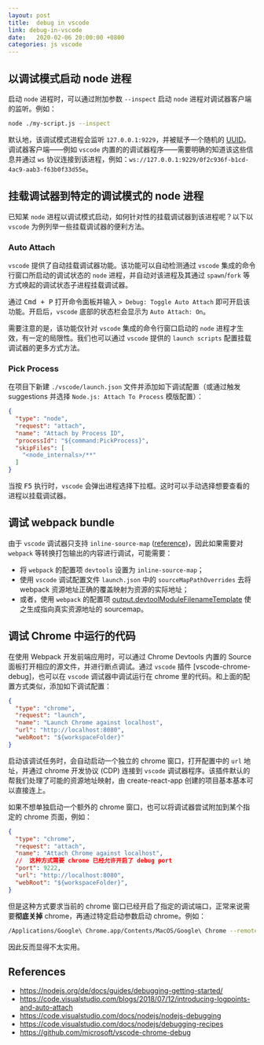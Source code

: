 ```yaml
---
layout: post
title:  debug in vscode
link: debug-in-vscode
date:   2020-02-06 20:00:00 +0800
categories: js vscode
---
```


## 以调试模式启动 node 进程

启动 `node` 进程时，可以通过附加参数 `--inspect` 启动 `node` 进程对调试器客户端的监听。例如：

```bash
node ./my-script.js --inspect
```

默认地，该调试模式进程会监听 `127.0.0.1:9229`，并被赋予一个随机的 [UUID](https://tools.ietf.org/html/rfc4122)。调试器客户端——例如 `vscode` 内置的的调试器程序——需要明确的知道该这些信息并通过 `ws` 协议连接到该进程，例如：`ws://127.0.0.1:9229/0f2c936f-b1cd-4ac9-aab3-f63b0f33d55e`。

## 挂载调试器到特定的调试模式的 node 进程

已知某 `node` 进程以调试模式启动，如何针对性的挂载调试器到该进程呢？以下以 `vscode` 为例列举一些挂载调试器的便利方法。

### Auto Attach

`vscode` 提供了自动挂载调试器功能。该功能可以自动检测通过 `vscode` 集成的命令行窗口所启动的调试状态的 `node` 进程，并自动对该进程及其通过 `spawn`/`fork` 等方式唤起的调试状态子进程挂载调试器。

通过 <kbd>Cmd + P</kbd> 打开命令面板并输入 `> Debug: Toggle Auto Attach` 即可开启该功能。开启后，`vscode` 底部的状态栏会显示为 `Auto Attach: On`。

需要注意的是，该功能仅针对 `vscode` 集成的命令行窗口启动的 `node` 进程才生效，有一定的局限性。我们也可以通过 `vscode` 提供的 `launch scripts` 配置挂载调试器的更多方式方法。

### Pick Process

在项目下新建 `./vscode/launch.json` 文件并添加如下调试配置（或通过触发 suggestions 并选择 `Node.js: Attach To Process` 模版配置）：

```json
{
  "type": "node",
  "request": "attach",
  "name": "Attach by Process ID",
  "processId": "${command:PickProcess}",
  "skipFiles": [
    "<node_internals>/**"
  ]
}
```

当按 <kbd>F5</kbd> 执行时，`vscode` 会弹出进程选择下拉框。这时可以手动选择想要查看的进程以挂载调试器。

## 调试 webpack bundle

由于 `vscode` 调试器只支持 `inline-source-map` ([reference](https://code.visualstudio.com/docs/nodejs/nodejs-debugging#_source-maps))，因此如果需要对 `webpack` 等转换打包输出的内容进行调试，可能需要：

- 将 `webpack` 的配置项 `devtools` 设置为 `inline-source-map`；
- 使用 `vscode` 调试配置文件 `launch.json` 中的 `sourceMapPathOverrides` 去将 webpack 资源地址正确的覆盖映射为资源的实际地址；
- 或者，使用 `webpack` 的配置项 [output.devtoolModuleFilenameTemplate](https://webpack.js.org/configuration/output/#outputdevtoolmodulefilenametemplate) 使之生成指向真实资源地址的 sourcemap。

## 调试 Chrome 中运行的代码

在使用 Webpack 开发前端应用时，可以通过 Chrome Devtools 内置的 Source 面板打开相应的源文件，并进行断点调试。通过 `vscode` 插件 [vscode-chrome-debug]，也可以在 `vscode` 调试器中调试运行在 chrome 里的代码。和上面的配置方式类似，添加如下调试配置：

```json
{
  "type": "chrome",
  "request": "launch",
  "name": "Launch Chrome against localhost",
  "url": "http://localhost:8080",
  "webRoot": "${workspaceFolder}"
}
```

启动该调试任务时，会自动启动一个独立的 chrome 窗口，打开配置中的 `url` 地址，并通过 chrome 开发协议 (CDP) 连接到 `vscode` 调试器程序。该插件默认的帮我们处理了可能的资源地址映射，由 create-react-app 创建的项目基本基本可以直接连上。

如果不想单独启动一个额外的 chrome 窗口，也可以将调试器尝试附加到某个指定的 chrome 页面，例如：

```json
{
  "type": "chrome",
  "request": "attach",
  "name": "Attach Chrome against localhost",
  //  这种方式需要 chrome 已经允许开启了 debug port
  "port": 9222,
  "url": "http://localhost:8080",
  "webRoot": "${workspaceFolder}",
}
```

但是这种方式要求当前的 chrome 窗口已经开启了指定的调试端口，正常来说需要**彻底关掉** chrome，再通过特定启动参数启动 chrome。例如：

```bash
/Applications/Google\ Chrome.app/Contents/MacOS/Google\ Chrome --remote-debugging-port=9222
```

因此反而显得不太实用。

## References

- <https://nodejs.org/de/docs/guides/debugging-getting-started/>
- <https://code.visualstudio.com/blogs/2018/07/12/introducing-logpoints-and-auto-attach>
- <https://code.visualstudio.com/docs/nodejs/nodejs-debugging>
- <https://code.visualstudio.com/docs/nodejs/debugging-recipes>
- <https://github.com/microsoft/vscode-chrome-debug>
